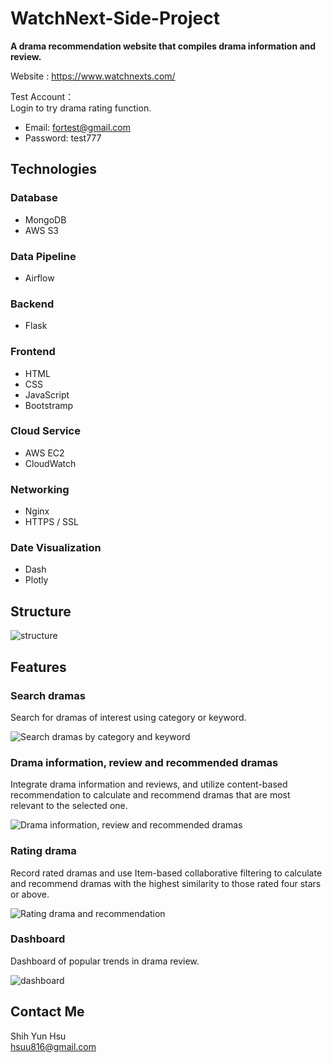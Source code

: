 # WatchNext-Side-Project
**A drama recommendation website that compiles drama information and review.**

Website : https://www.watchnexts.com/  

Test Account：  
Login to try drama rating function.
- Email: fortest@gmail.com
- Password: test777

## Technologies
### Database
- MongoDB
- AWS S3
### Data Pipeline
- Airflow
### Backend
- Flask
### Frontend
- HTML
- CSS
- JavaScript
- Bootstramp
### Cloud Service
- AWS EC2
- CloudWatch
### Networking
- Nginx
- HTTPS / SSL
### Date Visualization
- Dash
- Plotly
## Structure
![structure](https://github.com/hsuu816/WatchNext-Side-Project/assets/69642094/bdb3fd89-de6e-4d2f-b6c9-320c032da87c)
## Features
### Search dramas
Search for dramas of interest using category or keyword.

![Search dramas by category and keyword](https://github.com/hsuu816/WatchNext-Side-Project/assets/69642094/45d9350b-5983-4c18-8698-e8ac3346961b)

### Drama information, review and recommended dramas
Integrate drama information and reviews, and utilize content-based recommendation to calculate and recommend dramas that are most relevant to the selected one.

![Drama information, review and recommended dramas](https://github.com/hsuu816/WatchNext-Side-Project/assets/69642094/07280cc3-93d1-4301-a2a7-c4f0ab37abf4)


### Rating drama
Record rated dramas and use Item-based collaborative filtering to calculate and recommend dramas with the highest similarity to those rated four stars or above.

![Rating drama and recommendation](https://github.com/hsuu816/WatchNext-Side-Project/assets/69642094/8513e058-6281-4883-ad2f-2f02159b8532)


### Dashboard
Dashboard of popular trends in drama review.

![dashboard](https://github.com/hsuu816/WatchNext-Side-Project/assets/69642094/2386e91d-3990-419c-9923-34309b7cffe8)

## Contact Me
Shih Yun Hsu  
hsuu816@gmail.com
